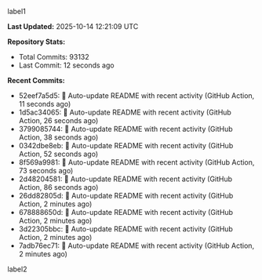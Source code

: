 
label1 
<!-- ACTIVITY_START -->
**Last Updated:** 2025-10-14 12:21:09 UTC

**Repository Stats:**
- Total Commits: 93132
- Last Commit: 12 seconds ago

**Recent Commits:**
- 52eef7a5d5: 🤖 Auto-update README with recent activity (GitHub Action, 11 seconds ago)
- 1d5ac34065: 🤖 Auto-update README with recent activity (GitHub Action, 26 seconds ago)
- 3799085744: 🤖 Auto-update README with recent activity (GitHub Action, 38 seconds ago)
- 0342dbe8eb: 🤖 Auto-update README with recent activity (GitHub Action, 52 seconds ago)
- 8f569a9981: 🤖 Auto-update README with recent activity (GitHub Action, 73 seconds ago)
- 2d48204581: 🤖 Auto-update README with recent activity (GitHub Action, 86 seconds ago)
- 26dd82805d: 🤖 Auto-update README with recent activity (GitHub Action, 2 minutes ago)
- 678888650d: 🤖 Auto-update README with recent activity (GitHub Action, 2 minutes ago)
- 3d22305bbc: 🤖 Auto-update README with recent activity (GitHub Action, 2 minutes ago)
- 7adb76ec71: 🤖 Auto-update README with recent activity (GitHub Action, 2 minutes ago)
<!-- ACTIVITY_END -->

label2
